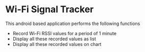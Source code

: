 # Wi-Fi Signal Tracker

This android based application performs the following functions
* Record Wi-Fi RSSI values for a period of 1 minute
* Display all these recorded values as list
* Display all these recorded values on chart
